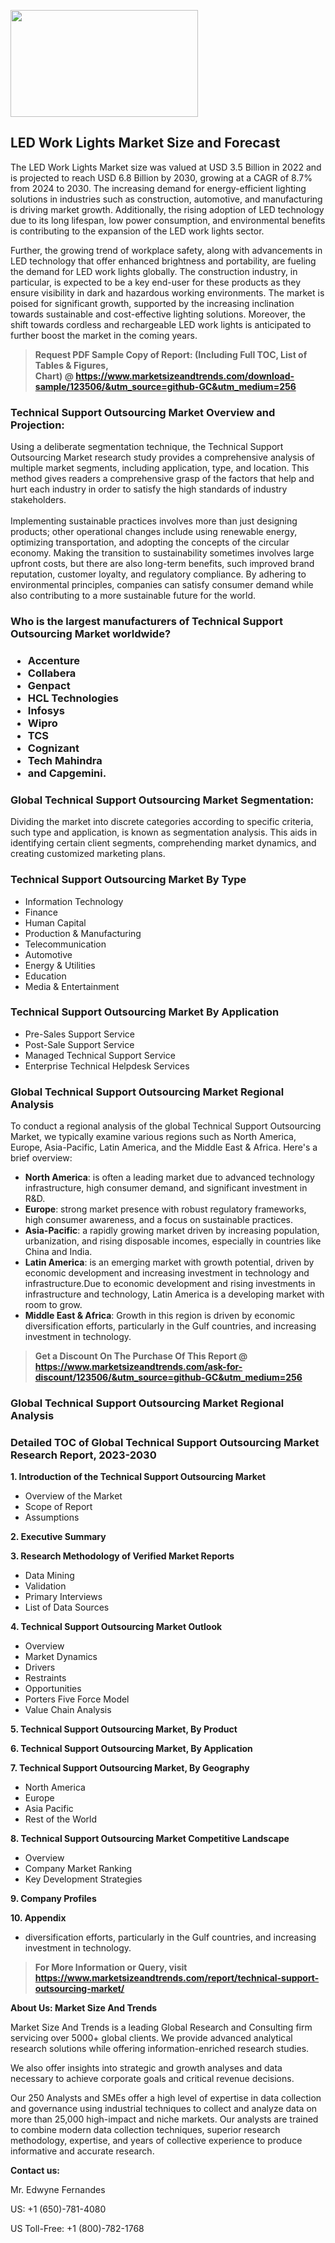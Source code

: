 <p><img class="alignnone size-medium wp-image-20088" src="https://ffe5etoiles.com/wp-content/uploads/2024/12/MST1-300x171.png" alt="" width="300" height="171" /></p><h2>LED Work Lights Market Size and Forecast</h2><p>The LED Work Lights Market size was valued at USD 3.5 Billion in 2022 and is projected to reach USD 6.8 Billion by 2030, growing at a CAGR of 8.7% from 2024 to 2030. The increasing demand for energy-efficient lighting solutions in industries such as construction, automotive, and manufacturing is driving market growth. Additionally, the rising adoption of LED technology due to its long lifespan, low power consumption, and environmental benefits is contributing to the expansion of the LED work lights sector.</p><p>Further, the growing trend of workplace safety, along with advancements in LED technology that offer enhanced brightness and portability, are fueling the demand for LED work lights globally. The construction industry, in particular, is expected to be a key end-user for these products as they ensure visibility in dark and hazardous working environments. The market is poised for significant growth, supported by the increasing inclination towards sustainable and cost-effective lighting solutions. Moreover, the shift towards cordless and rechargeable LED work lights is anticipated to further boost the market in the coming years.</p></p><blockquote id="" class=""><strong>Request PDF Sample Copy of Report: (Including Full TOC, List of Tables &amp; Figures, Chart)&nbsp;@&nbsp;<strong><a href="https://www.marketsizeandtrends.com/download-sample/123506/&utm_source=github-GC&utm_medium=256" target="_blank">https://www.marketsizeandtrends.com/download-sample/123506/&utm_source=github-GC&utm_medium=256</a></strong></strong></blockquote><h3 id="" class="">Technical Support Outsourcing Market&nbsp;Overview and Projection:</h3><p id="" class="">Using a deliberate segmentation technique, the Technical Support Outsourcing Market research study provides a comprehensive analysis of multiple market segments, including application, type, and location. This method gives readers a comprehensive grasp of the factors that help and hurt each industry in order to satisfy the high standards of industry stakeholders. <br /> <br />Implementing sustainable practices involves more than just designing products; other operational changes include using renewable energy, optimizing transportation, and adopting the concepts of the circular economy. Making the transition to sustainability sometimes involves large upfront costs, but there are also long-term benefits, such improved brand reputation, customer loyalty, and regulatory compliance. By adhering to environmental principles, companies can satisfy consumer demand while also contributing to a more sustainable future for the world.</p><h3 id="" class="">Who is the largest manufacturers of&nbsp;Technical Support Outsourcing Market worldwide?</h3><h3 class=""><p><ul><li>Accenture </li><li> Collabera </li><li> Genpact </li><li> HCL Technologies </li><li> Infosys </li><li> Wipro </li><li> TCS </li><li> Cognizant </li><li> Tech Mahindra </li><li> and Capgemini.</li></ul></p></h3><h3 id="" class="">Global&nbsp;Technical Support Outsourcing Market Segmentation:</h3><p id="" class="">Dividing the market into discrete categories according to specific criteria, such type and application, is known as segmentation analysis. This aids in identifying certain client segments, comprehending market dynamics, and creating customized marketing plans.</p><h3 id="" class="">Technical Support Outsourcing Market&nbsp;By Type</h3><p><p><ul><li>Information Technology </li><li> Finance </li><li> Human Capital </li><li> Production & Manufacturing </li><li> Telecommunication </li><li> Automotive </li><li> Energy & Utilities </li><li> Education </li><li> Media & Entertainment</p></li></ul></p></p><h3 id="" class="">Technical Support Outsourcing Market&nbsp;By Application</h3><p class=""><p><ul><li>Pre-Sales Support Service </li><li> Post-Sale Support Service </li><li> Managed Technical Support Service </li><li> Enterprise Technical Helpdesk Services</li></ul></p></p><h3 id="" class="">Global Technical Support Outsourcing Market Regional Analysis</h3><p id="" class="">To conduct a regional analysis of the global Technical Support Outsourcing Market, we typically examine various regions such as North America, Europe, Asia-Pacific, Latin America, and the Middle East &amp; Africa. Here's a brief overview:</p><ul><li><strong>North America</strong>: is often a leading market due to advanced technology infrastructure, high consumer demand, and significant investment in R&amp;D.</li><li><strong>Europe</strong>: strong market presence with robust regulatory frameworks, high consumer awareness, and a focus on sustainable practices.</li><li><strong>Asia-Pacific</strong>: a rapidly growing market driven by increasing population, urbanization, and rising disposable incomes, especially in countries like China and India.</li><li><strong>Latin America</strong>: is an emerging market with growth potential, driven by economic development and increasing investment in technology and infrastructure.Due to economic development and rising investments in infrastructure and technology, Latin America is a developing market with room to grow.</li><li><strong>Middle East &amp; Africa</strong>: Growth in this region is driven by economic diversification efforts, particularly in the Gulf countries, and increasing investment in technology.</li></ul><blockquote id="" class=""><strong>Get a Discount On The Purchase Of This Report @ <strong><a href="https://www.marketsizeandtrends.com/ask-for-discount/123506/&utm_source=github-GC&utm_medium=256" target="_blank">https://www.marketsizeandtrends.com/ask-for-discount/123506/&utm_source=github-GC&utm_medium=256</a></strong></strong></blockquote><h3 id="" class="">Global Technical Support Outsourcing Market Regional Analysis</h3><h3 id="" class="">Detailed TOC of Global Technical Support Outsourcing Market Research Report, 2023-2030</h3><p id="" class=""><strong>1. Introduction of the Technical Support Outsourcing Market</strong></p><ul><li>Overview of the Market</li><li>Scope of Report</li><li>Assumptions</li></ul><p id="" class=""><strong>2. Executive Summary</strong></p><p id="" class=""><strong>3. Research Methodology of Verified Market Reports</strong></p><ul><li>Data Mining</li><li>Validation</li><li>Primary Interviews</li><li>List of Data Sources</li></ul><p id="" class=""><strong>4. Technical Support Outsourcing Market Outlook</strong></p><ul><li>Overview</li><li>Market Dynamics</li><li>Drivers</li><li>Restraints</li><li>Opportunities</li><li>Porters Five Force Model</li><li>Value Chain Analysis</li></ul><p id="" class=""><strong>5. Technical Support Outsourcing Market, By Product</strong></p><p id="" class=""><strong>6. Technical Support Outsourcing Market, By Application</strong></p><p id="" class=""><strong>7. Technical Support Outsourcing Market, By Geography</strong></p><ul><li>North America</li><li>Europe</li><li>Asia Pacific</li><li>Rest of the World</li></ul><p id="" class=""><strong>8. Technical Support Outsourcing Market Competitive Landscape</strong></p><ul><li>Overview</li><li>Company Market Ranking</li><li>Key Development Strategies</li></ul><p id="" class=""><strong>9. Company Profiles</strong></p><p id="" class=""><strong>10. Appendix</strong></p><ul><li>diversification efforts, particularly in the Gulf countries, and increasing investment in technology.</li></ul><blockquote id="" class=""><strong>For More Information or Query, visit <strong><strong><a href="https://www.marketsizeandtrends.com/report/technical-support-outsourcing-market/" target="_blank">https://www.marketsizeandtrends.com/report/technical-support-outsourcing-market/</a></strong></strong></strong></blockquote><p id="" class=""><strong>About Us: Market Size And Trends</strong></p><p id="" class="">Market Size And Trends is a leading Global Research and Consulting firm servicing over 5000+ global clients. We provide advanced analytical research solutions while offering information-enriched research studies.</p><p id="" class="">We also offer insights into strategic and growth analyses and data necessary to achieve corporate goals and critical revenue decisions.</p><p id="" class="">Our 250 Analysts and SMEs offer a high level of expertise in data collection and governance using industrial techniques to collect and analyze data on more than 25,000 high-impact and niche markets. Our analysts are trained to combine modern data collection techniques, superior research methodology, expertise, and years of collective experience to produce informative and accurate research.</p><p id="" class=""><strong>Contact us:</strong></p><p id="" class="">Mr. Edwyne Fernandes</p><p id="" class="">US: +1 (650)-781-4080</p><p id="" class="">US Toll-Free: +1 (800)-782-1768</p>
